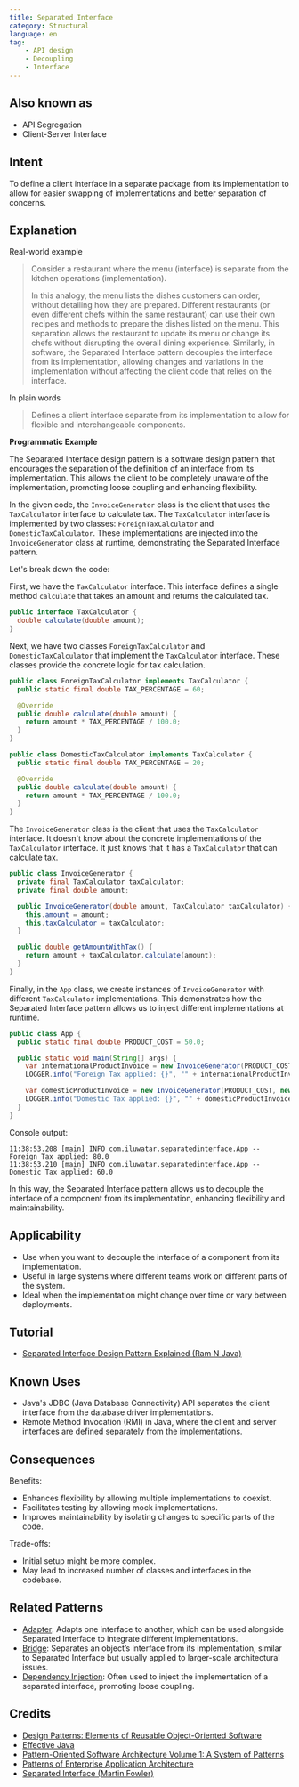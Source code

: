 ```yaml
---
title: Separated Interface
category: Structural
language: en
tag:
    - API design
    - Decoupling
    - Interface
---
```


## Also known as

* API Segregation
* Client-Server Interface

## Intent

To define a client interface in a separate package from its implementation to allow for easier swapping of implementations and better separation of concerns.

## Explanation

Real-world example

> Consider a restaurant where the menu (interface) is separate from the kitchen operations (implementation).
>
> In this analogy, the menu lists the dishes customers can order, without detailing how they are prepared. Different restaurants (or even different chefs within the same restaurant) can use their own recipes and methods to prepare the dishes listed on the menu. This separation allows the restaurant to update its menu or change its chefs without disrupting the overall dining experience. Similarly, in software, the Separated Interface pattern decouples the interface from its implementation, allowing changes and variations in the implementation without affecting the client code that relies on the interface.

In plain words

> Defines a client interface separate from its implementation to allow for flexible and interchangeable components.

**Programmatic Example**

The Separated Interface design pattern is a software design pattern that encourages the separation of the definition of an interface from its implementation. This allows the client to be completely unaware of the implementation, promoting loose coupling and enhancing flexibility.

In the given code, the `InvoiceGenerator` class is the client that uses the `TaxCalculator` interface to calculate tax. The `TaxCalculator` interface is implemented by two classes: `ForeignTaxCalculator` and `DomesticTaxCalculator`. These implementations are injected into the `InvoiceGenerator` class at runtime, demonstrating the Separated Interface pattern.

Let's break down the code:

First, we have the `TaxCalculator` interface. This interface defines a single method `calculate` that takes an amount and returns the calculated tax.

```java
public interface TaxCalculator {
  double calculate(double amount);
}
```

Next, we have two classes `ForeignTaxCalculator` and `DomesticTaxCalculator` that implement the `TaxCalculator` interface. These classes provide the concrete logic for tax calculation.

```java
public class ForeignTaxCalculator implements TaxCalculator {
  public static final double TAX_PERCENTAGE = 60;

  @Override
  public double calculate(double amount) {
    return amount * TAX_PERCENTAGE / 100.0;
  }
}

public class DomesticTaxCalculator implements TaxCalculator {
  public static final double TAX_PERCENTAGE = 20;

  @Override
  public double calculate(double amount) {
    return amount * TAX_PERCENTAGE / 100.0;
  }
}
```

The `InvoiceGenerator` class is the client that uses the `TaxCalculator` interface. It doesn't know about the concrete implementations of the `TaxCalculator` interface. It just knows that it has a `TaxCalculator` that can calculate tax.

```java
public class InvoiceGenerator {
  private final TaxCalculator taxCalculator;
  private final double amount;

  public InvoiceGenerator(double amount, TaxCalculator taxCalculator) {
    this.amount = amount;
    this.taxCalculator = taxCalculator;
  }

  public double getAmountWithTax() {
    return amount + taxCalculator.calculate(amount);
  }
}
```

Finally, in the `App` class, we create instances of `InvoiceGenerator` with different `TaxCalculator` implementations. This demonstrates how the Separated Interface pattern allows us to inject different implementations at runtime.

```java
public class App {
  public static final double PRODUCT_COST = 50.0;

  public static void main(String[] args) {
    var internationalProductInvoice = new InvoiceGenerator(PRODUCT_COST, new ForeignTaxCalculator());
    LOGGER.info("Foreign Tax applied: {}", "" + internationalProductInvoice.getAmountWithTax());

    var domesticProductInvoice = new InvoiceGenerator(PRODUCT_COST, new DomesticTaxCalculator());
    LOGGER.info("Domestic Tax applied: {}", "" + domesticProductInvoice.getAmountWithTax());
  }
}
```

Console output:

```
11:38:53.208 [main] INFO com.iluwatar.separatedinterface.App -- Foreign Tax applied: 80.0
11:38:53.210 [main] INFO com.iluwatar.separatedinterface.App -- Domestic Tax applied: 60.0
```

In this way, the Separated Interface pattern allows us to decouple the interface of a component from its implementation, enhancing flexibility and maintainability.

## Applicability

* Use when you want to decouple the interface of a component from its implementation.
* Useful in large systems where different teams work on different parts of the system.
* Ideal when the implementation might change over time or vary between deployments.

## Tutorial

* [Separated Interface Design Pattern Explained (Ram N Java)](https://www.youtube.com/watch?v=d3k-hOA7k2Y)

## Known Uses

* Java's JDBC (Java Database Connectivity) API separates the client interface from the database driver implementations.
* Remote Method Invocation (RMI) in Java, where the client and server interfaces are defined separately from the implementations.

## Consequences

Benefits:

* Enhances flexibility by allowing multiple implementations to coexist.
* Facilitates testing by allowing mock implementations.
* Improves maintainability by isolating changes to specific parts of the code.

Trade-offs:

* Initial setup might be more complex.
* May lead to increased number of classes and interfaces in the codebase.

## Related Patterns

* [Adapter](https://java-design-patterns.com/patterns/adapter/): Adapts one interface to another, which can be used alongside Separated Interface to integrate different implementations.
* [Bridge](https://java-design-patterns.com/patterns/bridge/): Separates an object’s interface from its implementation, similar to Separated Interface but usually applied to larger-scale architectural issues.
* [Dependency Injection](https://java-design-patterns.com/patterns/dependency-injection/): Often used to inject the implementation of a separated interface, promoting loose coupling.

## Credits

* [Design Patterns: Elements of Reusable Object-Oriented Software](https://amzn.to/3w0pvKI)
* [Effective Java](https://amzn.to/4cGk2Jz)
* [Pattern-Oriented Software Architecture Volume 1: A System of Patterns](https://amzn.to/3xZ1ELU)
* [Patterns of Enterprise Application Architecture](https://amzn.to/3WfKBPR)
* [Separated Interface (Martin Fowler)](https://www.martinfowler.com/eaaCatalog/separatedInterface.html)
